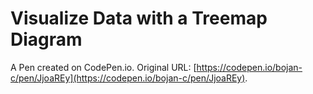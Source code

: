 # Visualize Data with a Treemap Diagram

A Pen created on CodePen.io. Original URL: [https://codepen.io/bojan-c/pen/JjoaREy](https://codepen.io/bojan-c/pen/JjoaREy).


